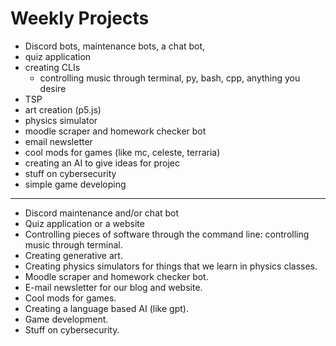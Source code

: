# Weekly Projects

- Discord bots, maintenance bots, a chat bot,
- quiz application
- creating CLIs
    - controlling music through terminal, py, bash, cpp, anything you desire
- TSP
- art creation (p5.js)
- physics simulator
- moodle scraper and homework checker bot
- email newsletter
- cool mods for games (like mc, celeste, terraria)
- creating an AI to give ideas for projec
- stuff on cybersecurity
- simple game developing

---

- Discord maintenance and/or chat bot
- Quiz application or a website
- Controlling pieces of software through the command line: controlling music through terminal.
- Creating generative art.
- Creating physics simulators for things that we learn in physics classes.
- Moodle scraper and homework checker bot.
- E-mail newsletter for our blog and website.
- Cool mods for games.
- Creating a language based AI (like gpt).
- Game development.
- Stuff on cybersecurity.